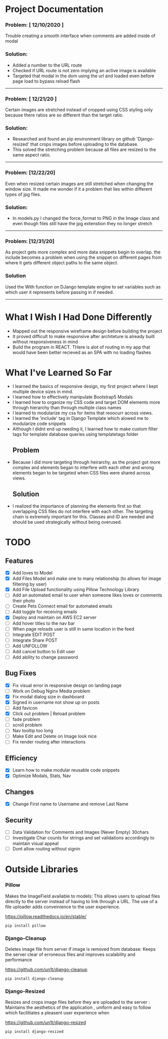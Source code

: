 # Project Documentation
### Problem:  [ 12/10/2020 ]  
Trouble creating a smooth interface when comments are added inside of modal
### Solution:
- Added a number to the URL route 
- Checked if URL route is not zero implying an active image is available
- Targeted that modal in the dom using the url and loaded even before page load to bypass reload flash
***
### Problem: [ 12/21/20 ]  
Certain images are stretched instead of cropped using CSS styling only because there ratios are so different than the target ratio.
### Solution:
- Researched and found an pip environment library on github 'Django-resized' that crops images before uploading to the database. 
- This solved the stretching problem because all files are resized to the same aspect ratio.
***
### Problem: [12/22/20]
Even when resized certain images are still stretched when changing the window size. It made me wonder if it a problem that lies within different types of jpg files.
### Solution:
-  In models.py I changed the force_format to PNG in the Image class and even though files still have the jpg extenstion they no longer stretch
***
### Problem: [12/31/20]
As project gets more complex and more data snippets begin to overlap. the include becomes a problem when using the snippet on different pages from where it gets different object paths to the same object.
### Solution
Used the With function on DJango template engine to set variables such as which user it represents before passing in if needed.
***
# What I Wish I Had Done Differently
- Mapped out the responsive wireframe design before building the project
- It proved difficult to make responsive after architeture is already built without responsiveness in mind
- Build the program in REACT. THere is alot of routing in my app that would have been better recieved as an SPA with no loading flashes

# What I've Learned So Far
- I learned the basics of responsive design, my first project where I kept multiple device sizes in mind.
- I learned how to effectively manipulate Bootstrap5 Modals
- I learned how to organize my CSS code and target DOM elements more through hierarchy than through multiple class names
- I learned to modularize my css for items that reoocurr across views.
- I learned the 'include' tag in Django Template which alowed me to modularize code snippets
- Although I didnt end up needing it, I learned how to make custom filter tags for template database queries using templatetags folder
  ## Problem 
- Because I did more targeting through heirarchy, as the project got more complex and elements began to interfere with each other and wrong elements began to be targeted when CSS files were shared across views. 
  ## Solution
- I realized the importance of planning the elements first so that overlapping CSS files do not interfere with each other. The targeting chain is extremely important for this. Classes and ID are needed and should be used strategically without being overused.


# TODO
## Features
- [x] Add loves to Model
- [x] Add Files Model and make one to many relationship (to allows for image filtering by user)
- [x] Add File Upload functionality using Pillow Technology Library
- [ ] Add an automated email to user when someone likes loves or comments their photo
- [ ] Create Pets Connect email for automated emails
- [ ] Add toggle for receiving emails
- [X] Deploy and maintain on AWS EC2 server
- [ ] Add hover titles to the nav bar
- [ ] When page reloads user is still in same location in the feed
- [ ] Integrate EDIT POST
- [ ] Integrate Share POST
- [ ] Add UNFOLLOW
- [ ] Add cancel button to Edit user
- [ ] Add ability to change password
## Bug Fixes
- [X] Fix visual error in responsive design on landing page
- [ ] Work on Debug Nginx Media problem
- [x] Fix modal dialog size in dashboard
- [x] Signed in username not show up on posts
- [ ] Add favicon
- [x] Click out problem | Reload problem
- [ ] fade problem
- [ ] scroll problem
- [ ] Nav tooltip too long
- [ ] Make Edit and Delete on Image look nice
- [ ] Fix render routing after interactions
## Efficiency
- [x] Learn how to make modular reusable code snippets
- [x] Optimize Modals, Stats, Nav
## Changes
- [x] Change First name to Username and remove Last Name
## Security
- [ ] Data Validation for Comments and Images (Never Empty) 30chars
- [ ] Investigate Char counts for strings and set validations accordingly to maintain visual appeal
- [ ] Dont allow routing without signin

# Outside Libraries
### Pillow
Makes the ImageField available to models:
This allows users to upload files directly to the server instead of having to link through a URL. The use of a file uploader adds conveinience to the user experience.

 https://pillow.readthedocs.io/en/stable/

    pip install pillow

### Django-Cleanup
Deletes image file from server if image is removed from database: Keeps the server clear of erroneous files and improves scalability and performance

 https://github.com/un1t/django-cleanup

    pip install django-cleanup


### Django-Resized
Resizes and crops image files before they are uploaded to the server :
Maintains the aesthetics of the application , uniform and easy to follow which facilitiates a pleasent user experience when 

  https://github.com/un1t/django-resized

    pip install django-resized